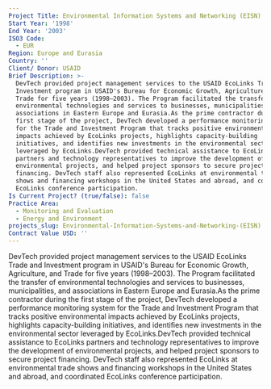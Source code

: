 ```yaml
---
Project Title: Environmental Information Systems and Networking (EISN)
Start Year: '1998'
End Year: '2003'
ISO3 Code:
  - EUR
Region: Europe and Eurasia
Country: ''
Client/ Donor: USAID
Brief Description: >-
  DevTech provided project management services to the USAID EcoLinks Trade and
  Investment program in USAID's Bureau for Economic Growth, Agriculture, and
  Trade for five years (1998–2003). The Program facilitated the transfer of
  environmental technologies and services to businesses, municipalities, and
  associations in Eastern Europe and Eurasia.As the prime contractor during the
  first stage of the project, DevTech developed a performance monitoring system
  for the Trade and Investment Program that tracks positive environmental
  impacts achieved by EcoLinks projects, highlights capacity-building
  initiatives, and identifies new investments in the environmental sector
  leveraged by EcoLinks.DevTech provided technical assistance to EcoLinks
  partners and technology representatives to improve the development of
  environmental projects, and helped project sponsors to secure project
  financing. DevTech staff also represented EcoLinks at environmental trade
  shows and financing workshops in the United States and abroad, and coordinated
  EcoLinks conference participation.
Is Current Project? (true/false): false
Practice Area:
  - Monitoring and Evaluation
  - Energy and Environment
projects_slug: Environmental-Information-Systems-and-Networking-(EISN)
Contract Value USD: ''
---
```

DevTech provided project management services to the USAID EcoLinks Trade and Investment program in USAID's Bureau for Economic Growth, Agriculture, and Trade for five years (1998–2003). The Program facilitated the transfer of environmental technologies and services to businesses, municipalities, and associations in Eastern Europe and Eurasia.As the prime contractor during the first stage of the project, DevTech developed a performance monitoring system for the Trade and Investment Program that tracks positive environmental impacts achieved by EcoLinks projects, highlights capacity-building initiatives, and identifies new investments in the environmental sector leveraged by EcoLinks.DevTech provided technical assistance to EcoLinks partners and technology representatives to improve the development of environmental projects, and helped project sponsors to secure project financing. DevTech staff also represented EcoLinks at environmental trade shows and financing workshops in the United States and abroad, and coordinated EcoLinks conference participation.